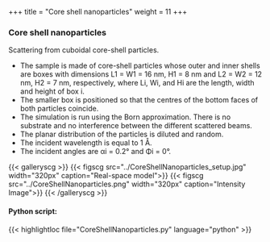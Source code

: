 +++
title = "Core shell nanoparticles"
weight = 11
+++

### Core shell nanoparticles

Scattering from cuboidal core-shell particles.

* The sample is made of core-shell particles whose outer and inner shells are boxes with dimensions L1 = W1 = 16 nm, H1 = 8 nm and L2 = W2 = 12 nm, H2 = 7 nm, respectively, where Li, Wi, and Hi are the length, width and height of box i.
* The smaller box is positioned so that the centres of the bottom faces of both particles coincide.
* The simulation is run using the Born approximation. There is no substrate and no interference between the different scattered beams.
* The planar distribution of the particles is diluted and random.
* The incident wavelength is equal to 1 Å.
* The incident angles are αi = 0.2° and Φi = 0°.  


{{< galleryscg >}}
{{< figscg src="../CoreShellNanoparticles_setup.jpg" width="320px" caption="Real-space model">}}
{{< figscg src="../CoreShellNanoparticles.png" width="320px" caption="Intensity Image">}}
{{< /galleryscg >}}

#### Python script:
{{< highlightloc file="CoreShellNanoparticles.py" language="python" >}}

